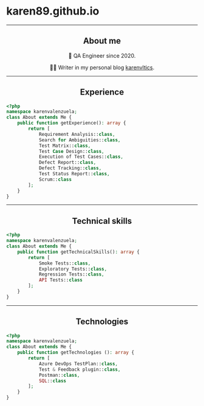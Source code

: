 # karen89.github.io

---

<div align="center">

## About me

🌟 QA Engineer since 2020.

 ✍🏼 Writer in my personal blog [karenvltics](https://karenvltics.blogspot.com/).

</div>

---
<div align="center">
 
## Experience
 
 </div>
 
```php
<?php
namespace karenvalenzuela;
class About extends Me {
    public function getExperience(): array {
        return [
            Requirement Analysis::class,
            Search for Ambiguities::class,
            Test Matrix::class,
            Test Case Design::class,
            Execution of Test Cases::class,
            Defect Report::class,
            Defect Tracking::class,
            Test Status Report::class,
            Scrum::class
        ];
    }
}
```
            
---
<div align="center">
 
## Technical skills
 
 </div>
 
```php
<?php
namespace karenvalenzuela;
class About extends Me {
    public function getTechnicalSkills(): array {
        return [            
            Smoke Tests::class,
            Exploratory Tests::class,
            Regression Tests::class,
            API Tests::class
        ];
    }
}
```


---
<div align="center">
 
## Technologies 
 </div>
 
 
```php
<?php
namespace karenvalenzuela;
class About extends Me {
    public function getTechnologies (): array {
        return [            
            Azure DevOps TestPlan::class,
            Test & Feedback plugin::class,
            Postman::class,
            SQL::class
        ];
    }
}
```
